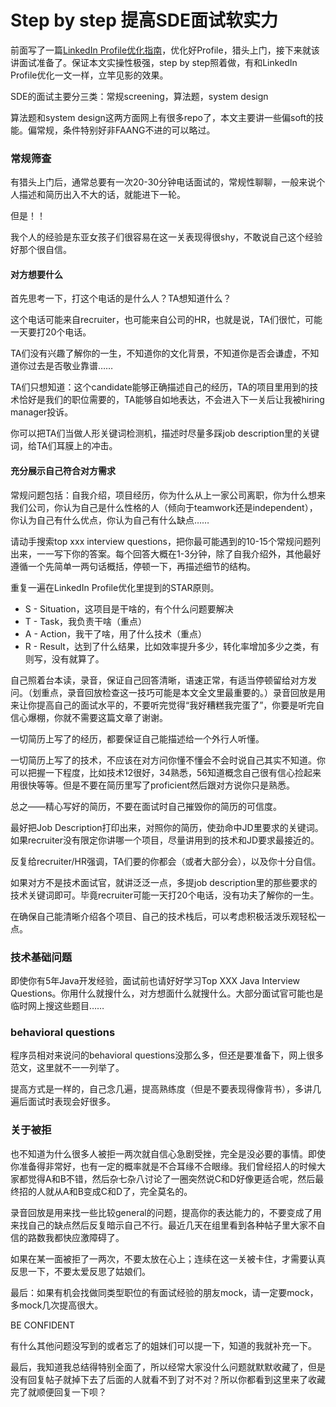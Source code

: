 # Step by step 提高SDE面试软实力


前面写了一篇[LinkedIn Profile优化指南](https://www.douban.com/group/topic/194306149/)，优化好Profile，猎头上门，接下来就该讲面试准备了。保证本文实操性极强，step by step照着做，有和LinkedIn Profile优化一文一样，立竿见影的效果。

SDE的面试主要分三类：常规screening，算法题，system design

算法题和system design这两方面网上有很多repo了，本文主要讲一些偏soft的技能。偏常规，条件特别好非FAANG不进的可以略过。

### 常规筛查

有猎头上门后，通常总要有一次20-30分钟电话面试的，常规性聊聊，一般来说个人描述和简历出入不大的话，就能进下一轮。

但是！！

我个人的经验是东亚女孩子们很容易在这一关表现得很shy，不敢说自己这个经验好那个很自信。

#### 对方想要什么

首先思考一下，打这个电话的是什么人？TA想知道什么？

这个电话可能来自recruiter，也可能来自公司的HR，也就是说，TA们很忙，可能一天要打20个电话。

TA们没有兴趣了解你的一生，不知道你的文化背景，不知道你是否会谦虚，不知道你过去是否敬业靠谱……

TA们只想知道：这个candidate能够正确描述自己的经历，TA的项目里用到的技术恰好是我们的职位需要的，TA能够自如地表达，不会进入下一关后让我被hiring manager投诉。

你可以把TA们当做人形关键词检测机，描述时尽量多踩job description里的关键词，给TA们耳膜上的冲击。

#### 充分展示自己符合对方需求

常规问题包括：自我介绍，项目经历，你为什么从上一家公司离职，你为什么想来我们公司，你认为自己是什么性格的人（倾向于teamwork还是independent），你认为自己有什么优点，你认为自己有什么缺点……

请动手搜索top xxx interview questions，把你最可能遇到的10-15个常规问题列出来，一一写下你的答案。每个回答大概在1-3分钟，除了自我介绍外，其他最好遵循一个先简单一两句话概括，停顿一下，再描述细节的结构。

重复一遍在LinkedIn Profile优化里提到的STAR原则。

- S - Situation，这项目是干啥的，有个什么问题要解决
- T - Task，我负责干啥（重点）
- A - Action，我干了啥，用了什么技术（重点）
- R - Result，达到了什么结果，比如效率提升多少，转化率增加多少之类，有则写，没有就算了。

自己照着台本读，录音，保证自己回答清晰，语速正常，有适当停顿留给对方发问。（划重点，录音回放检查这一技巧可能是本文全文里最重要的。）录音回放是用来让你提高自己的面试水平的，不要听完觉得“我好糟糕我完蛋了”，你要是听完自信心爆棚，你就不需要这篇文章了谢谢。

一切简历上写了的经历，都要保证自己能描述给一个外行人听懂。

一切简历上写了的技术，不应该在对方问你懂不懂会不会时说自己其实不知道。你可以把握一下程度，比如技术12很好，34熟悉，56知道概念自己很有信心捡起来用很快等等。但是不要在简历里写了proficient然后跟对方说你只是熟悉。

总之——精心写好的简历，不要在面试时自己摧毁你的简历的可信度。

最好把Job Description打印出来，对照你的简历，使劲命中JD里要求的关键词。如果recruiter没有限定你讲哪一个项目，尽量讲用到的技术和JD要求最接近的。

反复给recruiter/HR强调，TA们要的你都会（或者大部分会），以及你十分自信。

如果对方不是技术面试官，就讲泛泛一点，多提job description里的那些要求的技术关键词即可。毕竟recruiter可能一天打20个电话，没有功夫了解你的一生。

在确保自己能清晰介绍各个项目、自己的技术栈后，可以考虑积极活泼乐观轻松一点。

### 技术基础问题

即使你有5年Java开发经验，面试前也请好好学习Top XXX Java Interview Questions。你用什么就搜什么，对方想面什么就搜什么。大部分面试官可能也是临时网上搜这些题目……

### behavioral questions

程序员相对来说问的behavioral questions没那么多，但还是要准备下，网上很多范文，这里就不一一列举了。

提高方式是一样的，自己念几遍，提高熟练度（但是不要表现得像背书），多讲几遍后面试时表现会好很多。

### 关于被拒

也不知道为什么很多人被拒一两次就自信心急剧受挫，完全是没必要的事情。即使你准备得非常好，也有一定的概率就是不合耳缘不合眼缘。我们曾经招人的时候大家都觉得A和B不错，然后杂七杂八讨论了一圈突然说C和D好像更适合呢，然后最终招的人就从A和B变成C和D了，完全莫名的。

录音回放是用来找一些比较general的问题，提高你的表达能力的，不要变成了用来找自己的缺点然后反复暗示自己不行。最近几天在组里看到各种帖子里大家不自信的路数我都快应激障碍了。

如果在某一面被拒了一两次，不要太放在心上；连续在这一关被卡住，才需要认真反思一下，不要太爱反思了姑娘们。

最后：如果有机会找做同类型职位的有面试经验的朋友mock，请一定要mock，多mock几次提高很大。

BE CONFIDENT

有什么其他问题没写到的或者忘了的姐妹们可以提一下，知道的我就补充一下。

最后，我知道我总结得特别全面了，所以经常大家没什么问题就默默收藏了，但是没有回复帖子就掉下去了后面的人就看不到了对不对？所以你都看到这里来了收藏完了就顺便回复一下呗？